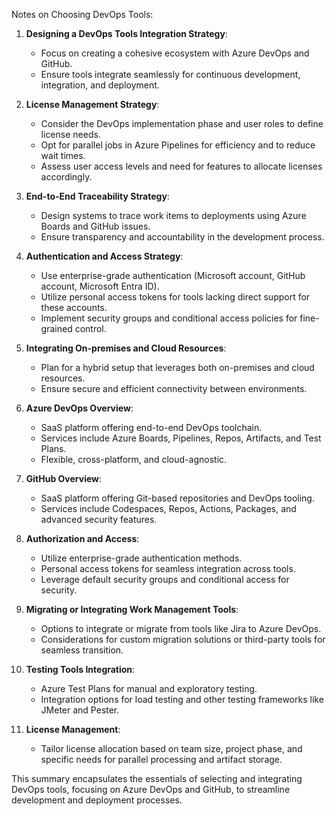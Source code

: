 Notes on Choosing DevOps Tools:

1. **Designing a DevOps Tools Integration Strategy**:
   - Focus on creating a cohesive ecosystem with Azure DevOps and GitHub.
   - Ensure tools integrate seamlessly for continuous development, integration, and deployment.

2. **License Management Strategy**:
   - Consider the DevOps implementation phase and user roles to define license needs.
   - Opt for parallel jobs in Azure Pipelines for efficiency and to reduce wait times.
   - Assess user access levels and need for features to allocate licenses accordingly.

3. **End-to-End Traceability Strategy**:
   - Design systems to trace work items to deployments using Azure Boards and GitHub issues.
   - Ensure transparency and accountability in the development process.

4. **Authentication and Access Strategy**:
   - Use enterprise-grade authentication (Microsoft account, GitHub account, Microsoft Entra ID).
   - Utilize personal access tokens for tools lacking direct support for these accounts.
   - Implement security groups and conditional access policies for fine-grained control.

5. **Integrating On-premises and Cloud Resources**:
   - Plan for a hybrid setup that leverages both on-premises and cloud resources.
   - Ensure secure and efficient connectivity between environments.

6. **Azure DevOps Overview**:
   - SaaS platform offering end-to-end DevOps toolchain.
   - Services include Azure Boards, Pipelines, Repos, Artifacts, and Test Plans.
   - Flexible, cross-platform, and cloud-agnostic.

7. **GitHub Overview**:
   - SaaS platform offering Git-based repositories and DevOps tooling.
   - Services include Codespaces, Repos, Actions, Packages, and advanced security features.

8. **Authorization and Access**:
   - Utilize enterprise-grade authentication methods.
   - Personal access tokens for seamless integration across tools.
   - Leverage default security groups and conditional access for security.

9. **Migrating or Integrating Work Management Tools**:
   - Options to integrate or migrate from tools like Jira to Azure DevOps.
   - Considerations for custom migration solutions or third-party tools for seamless transition.

10. **Testing Tools Integration**:
    - Azure Test Plans for manual and exploratory testing.
    - Integration options for load testing and other testing frameworks like JMeter and Pester.

11. **License Management**:
    - Tailor license allocation based on team size, project phase, and specific needs for parallel processing and artifact storage.

This summary encapsulates the essentials of selecting and integrating DevOps tools, focusing on Azure DevOps and GitHub, to streamline development and deployment processes.